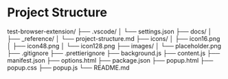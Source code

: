 # Project Structure

test-browser-extension/
├── .vscode/
│     └── settings.json
├── docs/
│     ├── _reference/
│     └── project-structure.md
├── icons/
│     ├── icon16.png
│     ├── icon48.png
│     └── icon128.png
├── images/
│     └── placeholder.png
├── .gitignore
├── .prettierignore
├── background.js
├── content.js
├── manifest.json
├── options.html
├── package.json
├── popup.html
├── popup.css
├── popup.js
└── README.md
